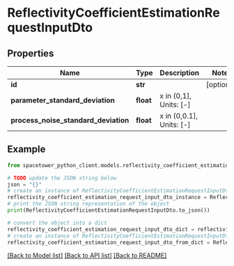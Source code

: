 # ReflectivityCoefficientEstimationRequestInputDto


## Properties

Name | Type | Description | Notes
------------ | ------------- | ------------- | -------------
**id** | **str** |  | [optional] 
**parameter_standard_deviation** | **float** | x in (0,1], Units: [-] | 
**process_noise_standard_deviation** | **float** | x in (0,0.1], Units: [-] | 

## Example

```python
from spacetower_python_client.models.reflectivity_coefficient_estimation_request_input_dto import ReflectivityCoefficientEstimationRequestInputDto

# TODO update the JSON string below
json = "{}"
# create an instance of ReflectivityCoefficientEstimationRequestInputDto from a JSON string
reflectivity_coefficient_estimation_request_input_dto_instance = ReflectivityCoefficientEstimationRequestInputDto.from_json(json)
# print the JSON string representation of the object
print(ReflectivityCoefficientEstimationRequestInputDto.to_json())

# convert the object into a dict
reflectivity_coefficient_estimation_request_input_dto_dict = reflectivity_coefficient_estimation_request_input_dto_instance.to_dict()
# create an instance of ReflectivityCoefficientEstimationRequestInputDto from a dict
reflectivity_coefficient_estimation_request_input_dto_from_dict = ReflectivityCoefficientEstimationRequestInputDto.from_dict(reflectivity_coefficient_estimation_request_input_dto_dict)
```
[[Back to Model list]](../README.md#documentation-for-models) [[Back to API list]](../README.md#documentation-for-api-endpoints) [[Back to README]](../README.md)


